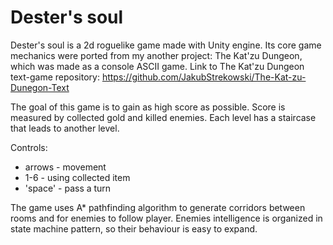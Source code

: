 # Dester's soul

Dester's soul is a 2d roguelike game made with Unity engine. Its core game mechanics were ported from my another project: The Kat'zu Dungeon, which was made as a console ASCII game.
Link to The Kat'zu Dungeon text-game repository: https://github.com/JakubStrekowski/The-Kat-zu-Dunegon-Text

The goal of this game is to gain as high score as possible. Score is measured by collected gold and killed enemies. Each level has a staircase that leads to another level.

Controls:
* arrows - movement
* 1-6 - using collected item
* 'space' - pass a turn


 The game uses A* pathfinding algorithm to generate corridors between rooms and for enemies to follow player. Enemies intelligence is organized in state machine pattern, so their behaviour is easy to expand.

